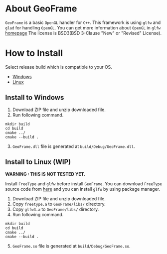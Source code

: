 # About GeoFrame
`GeoFrame` is a basic `OpenGL` handler for `C++`. This framework is using `glfw` and `glad` for handling `OpenGL`. You can get more information about `OpenGL` in `glfw` [homepage](https://www.glfw.org/docs/latest/) The license is BSD3(BSD 3-Clause "New" or "Revised" License).

# How to Install
Select release build which is compatible to your OS.
- [Windows](#install-to-windows)
- [Linux](#install-to-linux)

## Install to Windows
1. Download ZIP file and unzip downloaded file.
2. Run following command.
```
mkdir build
cd build
cmake ../
cmake --build .
```
3. `GeoFrame.dll` file is generated at `build/Debug/GeoFrame.dll`.

## Install to Linux (WIP)
**WARNING : THIS IS NOT TESTED YET.**

Install `FreeType` and `glfw` before install `GeoFrame`.
You can download `FreeType` source code from [here](https://www.freetype.org/download.html) and you can install `glfw` by using package manager.

1. Download ZIP file and unzip downloaded file.
2. Copy `freetype.a` to `GeoFrame/libs/` directory.
3. Copy `glfw3.a` to `GeoFrame/libs/` directory.
4. Run following command.
```
mkdir build
cd build
cmake ../
cmake --build .
```
5. `GeoFrame.so` file is generated at `build/Debug/GeoFrame.so`.
